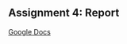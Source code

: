 ## Assignment 4: Report

[Google Docs](https://docs.google.com/document/d/1X_2-C9YFuShx8QussnO21ggUEfuelkXib_RGDLb-0Zc/edit?usp=sharing)